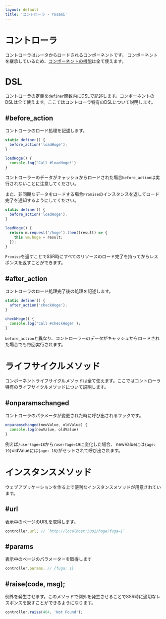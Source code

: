 ```yaml
---
layout: default
title: 'コントローラ - Yosami'
---
```


# コントローラ
コントローラはルータからロードされるコンポーネントです。
コンポーネントを継承しているため、[コンポーネントの機能](/ja/concepts/component)は全て使えます。

# DSL
コントローラの定義を`definer`関数内にDSLで記述します。コンポーネントのDSLは全て使えます。ここではコントローラ特有のDSLについて説明します。

## \#before_action
コントローラのロード処理を記述します。

```javascript
static definer() {
  before_action('loadHoge');
}

loadHoge() {
  console.log('Call #loadHoge!')
}
```

コントローラーのデータがキャッシュからロードされた場合`before_action`は実行されないことに注意してください。


また、非同期なデータをロードする場合`Promise`のインスタンスを返してロード完了を通知するようにしてください。

```javascript
static definer() {
  before_action('loadHoge');
}

loadHoge() {
  return m.request('/hoge').then((result) => {
    this.vm.hoge = result;
  });
}
```

`Promise`を返すことでSSR時にすべてのリソースのロード完了を持ってからレスポンスを返すことができます。

## \#after_action
コントローラのロード処理完了後の処理を記述します。

```javascript
static definer() {
  after_action('checkHoge');
}

checkHoge() {
  console.log('Call #checkHoge!');
}
```

`before_action`と異なり、コントローラーのデータがキャッシュからロードされた場合でも毎回実行されます。


# ライフサイクルメソッド
コンポーネントライフサイクルメソッドは全て使えます。ここではコントローラ特有のライフサイクルメソッドについて説明します。

## \#onparamschanged
コントローラのパラメータが変更された時に呼び出されるフックです。

```javascript
onparamschanged(newValue, oldValue) {
  console.log(newValue, oldValue)  
}
```

例えば`/user?age=18`から`/user?age=19`に変化した場合、
newValueには`{age: 19}`oldValueには`{age: 18}`がセットされて呼び出されます。

# インスタンスメソッド
ウェブアプリケーションを作る上で便利なインスタンスメソッドが用意されています。

## \#url
表示中のページのURLを取得します。

```javascript
controller.url; // `http://localhost:3001/hoge?fuga=1`
```

## \#params
表示中のページのパラメーターを取得します

```javascript
controller.params; // {fuga: 1}
```

## \#raise(code, msg);
例外を発生させます。このメソッドで例外を発生させることでSSR時に適切なレスポンスを返すことができるようになります。

```javascript
controller.raise(404, 'Not Found');
```
